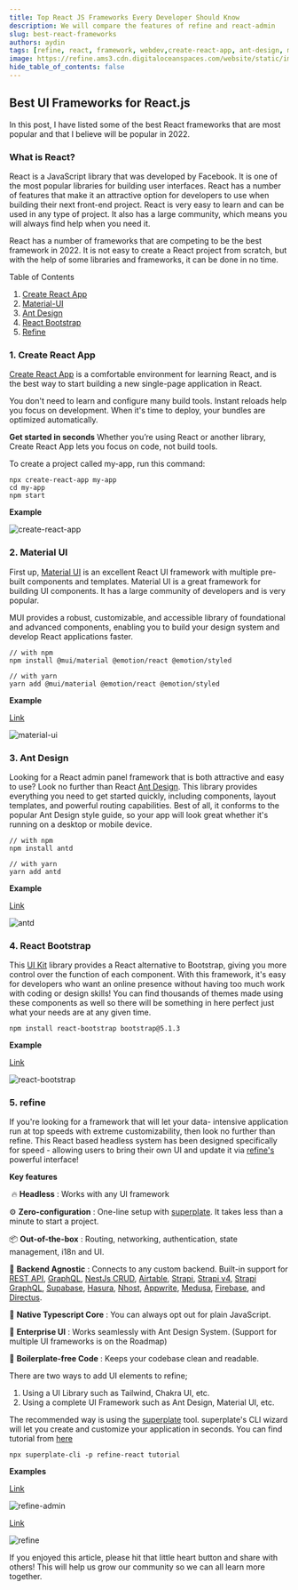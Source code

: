 ```yaml
---
title: Top React JS Frameworks Every Developer Should Know
description: We will compare the features of refine and react-admin
slug: best-react-frameworks
authors: aydin
tags: [refine, react, framework, webdev,create-react-app, ant-design, material-ui, react-bootstrap]
image: https://refine.ams3.cdn.digitaloceanspaces.com/website/static/img/placeholder.png
hide_table_of_contents: false
---
```









##     Best UI Frameworks for React.js


In this post, I have listed some of the best React frameworks that are most popular and that I believe will be popular in 2022.

<!--truncate-->

### What is React?

React is a JavaScript library that was developed by Facebook. It is one of the most popular libraries for building user interfaces.
React has a number of features that make it an attractive option for developers to use when building their next front-end project. React is very easy to learn and can be used in any type of project. It also has a large community, which means you will always find help when you need it.

React has a number of frameworks that are competing to be the best framework in 2022. It is not easy to create a React project from scratch, but with the help of some libraries and frameworks, it can be done in no time.

Table of Contents

1. [Create React App](#cra)
2. [Material-UI](#mui)
3. [Ant Design](#antd)
4. [React Bootstrap](#react-bootstrap)
5. [Refine](#refine)


### 1. Create React App <a name="cra"></a>

[Create React App](https://create-react-app.dev/docs/getting-started) is a comfortable environment for learning React, and is the best way to start building a new single-page application in React.

You don't need to learn and configure many build tools. Instant reloads help you focus on development. When it's time to deploy, your bundles are optimized automatically.

**Get started in seconds**
Whether you’re using React or another library, Create React App lets you focus on code, not build tools.

To create a project called my-app, run this command:

```
npx create-react-app my-app
cd my-app
npm start
```
**Example**

<img src="https://refine.ams3.cdn.digitaloceanspaces.com/blog/2022-02-21-top-react-frameworks/create-react-app.png" alt="create-react-app" />


### 2. Material UI <a name="mui"></a>

First up, [Material UI](https://mui.com/getting-started/installation/) is an excellent React UI framework with multiple pre-built components and templates. Material UI is a great framework for building UI components. It has a large community of developers and is very popular.

MUI provides a robust, customizable, and accessible library of foundational and advanced components, enabling you to build your design system and develop React applications faster.

```
// with npm
npm install @mui/material @emotion/react @emotion/styled

// with yarn
yarn add @mui/material @emotion/react @emotion/styled
```
**Example**

[Link](https://mui.com/getting-started/templates/dashboard/)

<img src="https://refine.ams3.cdn.digitaloceanspaces.com/blog/2022-02-21-top-react-frameworks/material-ui.png" alt="material-ui" />



### 3. Ant Design <a name="antd"></a>

Looking for a React admin panel framework that is both attractive and easy to use? Look no further than React [Ant Design](https://ant.design/docs/react/introduce). This library provides everything you need to get started quickly, including components, layout templates, and powerful routing capabilities. Best of all, it conforms to the popular Ant Design style guide, so your app will look great whether it's running on a desktop or mobile device.

```
// with npm
npm install antd

// with yarn
yarn add antd
```

**Example** 

[Link](https://preview.pro.ant.design/dashboard/analysis/)

<img src="https://refine.ams3.cdn.digitaloceanspaces.com/blog/2022-02-21-top-react-frameworks/antd.png" alt="antd" />


### 4. React Bootstrap <a name="react-bootstrap"></a>

This [UI Kit](https://react-bootstrap.github.io/getting-started/introduction) library provides a React alternative to Bootstrap, giving you more control over the function of each component. With this framework, it's easy for developers who want an online presence without having too much work with coding or design skills! You can find thousands of themes made using these components as well so there will be something in here perfect just what your needs are at any given time.

```
npm install react-bootstrap bootstrap@5.1.3

```
**Example**

[Link](https://demos.creative-tim.com/light-bootstrap-dashboard-react/#/admin/dashboard)

<img src="https://refine.ams3.cdn.digitaloceanspaces.com/blog/2022-02-21-top-react-frameworks/react-bootstrap.png" alt="react-bootstrap" />


### 5. refine <a name="refine"></a>

If you're looking for a framework that will let your data- intensive application run at top speeds with extreme customizability, then look no further than refine. This React based headless system has been designed specifically for speed - allowing users to bring their own UI and update it via [refine's](https://refine.dev/docs/) powerful interface!

**Key features**

​
🔥 **Headless** : Works with any UI framework

⚙️ **Zero-configuration** : One-line setup with [superplate](https://github.com/pankod/superplate). It takes less than a minute to start a project.

📦 **Out-of-the-box** : Routing, networking, authentication, state management, i18n and UI.

🔌 **Backend Agnostic** : Connects to any custom backend. Built-in support for [REST API](https://github.com/refinedev/refine/tree/master/packages/simple-rest), [GraphQL](https://github.com/refinedev/refine/tree/master/packages/graphql), [NestJs CRUD](https://github.com/refinedev/refine/tree/master/packages/nestjsx-crud), [Airtable](https://github.com/refinedev/refine/tree/master/packages/airtable), [Strapi](https://github.com/refinedev/refine/tree/master/packages/strapi), [Strapi v4](https://github.com/refinedev/refine/tree/master/packages/strapi-v4), [Strapi GraphQL](https://github.com/refinedev/refine/tree/master/packages/strapi-graphql), [Supabase](https://github.com/refinedev/refine/tree/master/packages/supabase), [Hasura](https://github.com/refinedev/refine/tree/master/packages/hasura), [Nhost](https://github.com/refinedev/refine/tree/master/packages/nhost), [Appwrite](https://github.com/refinedev/refine/tree/master/packages/appwrite), [Medusa](https://github.com/refinedev/refine/tree/master/packages/medusa), [Firebase](https://firebase.google.com/), and [Directus](https://directus.io/).

📝 **Native Typescript Core** : You can always opt out for plain JavaScript.

🐜 **Enterprise UI** : Works seamlessly with Ant Design System. (Support for multiple UI frameworks is on the Roadmap)

📝 **Boilerplate-free Code** : Keeps your codebase clean and readable.

There are two ways to add UI elements to refine;

1. Using a UI Library such as Tailwind, Chakra UI, etc.
2. Using a complete UI Framework such as Ant Design, Material UI, etc.

The recommended way is using the [superplate](https://github.com/pankod/superplate) tool. superplate's CLI wizard will let you create and customize your application in seconds. You can find tutorial from [here](https://refine.dev/docs/tutorial/introduction/index/)

```
npx superplate-cli -p refine-react tutorial
```
**Examples**

[Link](https://example.admin.refine.dev/?current=1&pageSize=5)


<img src="https://refine.ams3.cdn.digitaloceanspaces.com/blog/2022-02-21-top-react-frameworks/refine.png" alt="refine-admin" />


[Link](https://example.refine.dev)


<img src="https://refine.ams3.cdn.digitaloceanspaces.com/blog/2022-02-21-top-react-frameworks/refine-2.png" alt="refine" />



If you enjoyed this article, please hit that little heart button and share with others!
This will help us grow our community so we can all learn more together.